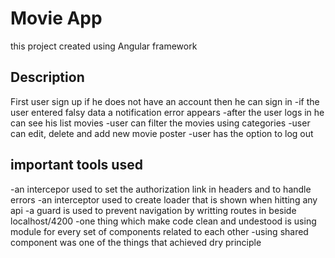  # Movie App

this project created using Angular framework 
## Description

First user sign up if he does not have an account then he can sign in
-if the user entered falsy data a notification error appears
-after the user logs in he can see his list movies
-user can filter the movies using categories
-user can edit, delete and add new movie poster
-user has the option to log out

## important tools used
-an intercepor used to set the authorization link in headers and to  handle errors
-an interceptor used to create loader that is shown when hitting any api
-a guard is used to prevent navigation by writting routes in beside localhost/4200
-one thing which make code clean and undestood is using module for every set of components related to each other
-using shared component was one of the things that achieved dry principle



